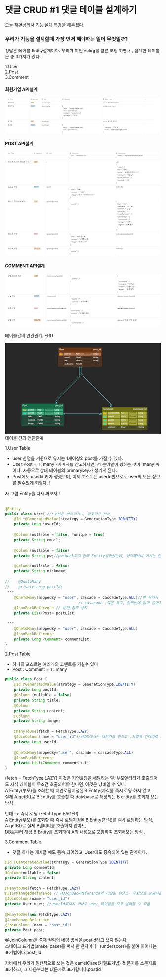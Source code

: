 댓글 CRUD #1 댓글 테이블 설계하기 
================================

오늘 재환님께서 기능 설계 특강을 해주셨다.  

### 우리가 기능을 설계할때 가장 먼저 해야하는 일이 무엇일까?
정답은 테이블 Entity설계이다.
우리가 이번 Velog를 클론 코딩 하면서 ,
 설계한 테이블은 총 3가지가 있다.

1.User  
2.Post    
3.Comment  

#### 회원가입 API설계
![img_3.png](img_3.png)

#### POST API설계
![img_4.png](img_4.png)

#### COMMENT API설계
![img_5.png](img_5.png)


테이블간의 연관관계. ERD

![img_7.png](img_7.png)
테이블 간의 연관관계

1.User Table  
- user 한명을 기준으로 유저는 1개이상의 post를 가질 수 있다.
- User:Post = 1 : many
-이미지를 참고하자면, 저 문어발이 향하는 것이 'many'쪽이다.  자동으로 상대 테이블의 primarykey가 생기게 된다.
- Post에도 userId 키가 생겼으며, 이제 포스트는 userId만으로도 user의 모든 정보를 알수있게 되었다. !

자 그럼 Entity를 다시 짜보자 !
```java

@Entity
public class User{ //*부분은 빠트리거나, 잘못적은 부분
    @Id *@GeneratedValue(strategy = GenerationType.IDENTITY)
    private Long *userId;
    
    @Column(nullable = false, *unique = true)
    private String email;
    
    @Column(nullable = false)
    private String pw;//pwcheck까지 원래 Entity넣었었는데, 생각해보니 이거는 단순 중복 체크용인데, 따로 디비에 저장될 이유가 없었다.)~~
 
    @Column(nullable = false)
    private String nickname;
    
//    @OnetoMany
//    private Long postId;
 ***
    @OneToMany(mappedBy = "user", cascade = CascadeType.ALL)//한 유저가 가지는 포스트의 개수는 1개 이상이다.List ,
                                 // casacade :작은 폭포, 한꺼번에 많이 쏟아지는 것 위에서 아래로 내려오는것, 상위엔터티에서 하위엔터티로 모든 작업을 전파.
    @JsonBackReference // 순환 참조 방지
    private List<Post> postList;
 
 ***
    @OnetoMany(mappedBy = "user", cascade = CascadeType.ALL)
    @JsonBackReference
    private Long <Comment> commentList;
}
```

2.Post Table  
- 하나의 포스트는 여러개의 코맨트를 가질수 있다
- Post : Comment = 1 : many
```java
public class Post {    
    @Id @GeneratedValue(strategy = GenerationType.IDENTITY)
    private Long postId;
    @Column (nullable = false)
    private String title;
    @Column
    private String content;
    @Column
    private String image;
    
    @ManyToOne(fetch = FetchType.LAZY)
    @JoinColumn(name = "user_id")//RDS에서는 대문자를 안쓰고,,저렇게 언더바로 표시한다고 하셨나..
    private Long userId;
    
    @OnetoMany(mappedBy="user", cascade = cascadeType.ALL)
    @JsonBackReference
    private List<Comment> commentList;
}
```

(fetch = FetchType.LAZY) 이것은 지연로딩을 해달라는 말.
부모엔티티가 호출되어도 자식 테이블이 무조건 호출되어야 한다면, 이것은 낭비일 수 있다.  
A Entity(부모)를 조회할 때 지연로딩지정된 B Entity(자식를 즉시 로딩 하지 않고,  
실제 A.getB()로 B Entity를 호출할 때 datebase로 해당되는 B entity를 조회해 오는 방식

반대 -> 즉시 로딩 (FetchType.EAGER)  
A Entity(부모)를 조회할 때 즉시 로딩지정된 B Entity(자식)를 즉시 로딩하는 방식, A.getB()로 실제 B엔티티를 호출하지 않아도,  
DB로부터 해당 B Entity를 조회하여 A의 내용으로 포함하여 조회해오는 방식 .  


3.Comment Table  
- 댓글 하나는 게시글 에도 종속 되어있고, User에도 종속되어 있는 관계이다.
```java
@Id @GenteratedValue(strategy = GenerationType.IDENTITY)
private Long commentId;
@Column(nullable = false)
private String content; 

@ManytoOne(fetch = FetchTupe.LAZY)
@JsonManagedReference // @JsonBackReference와 비슷한 뉘앙스. 무한으로 순환되는걸 방지
@JoinColumn(name = "user_id")
private User user; //userId외래키 하나로 user 테이블을 모두 살펴볼 수 있음

@ManyToOne(new FetchType.LAZY)
@JsonManageReference
@JoinColumn (name = "post_id")
private Post post;
```

@JoinColumn을 쓸때 컬럼의 네임 방식을 postId라고 쓰지 않는다.  
스네이크 표기법(snake_case)를 써서 한 문자마다 _(underscore)를 붙여 이어나는 표기법이다.post_id 

자바에서 우리가 일반적으로 쓰는 것은 camelCase(카멜표기법)
첫 문자를 소문자로 표기하고, 그 다음부터는 대문자로 표기합니다.postId
